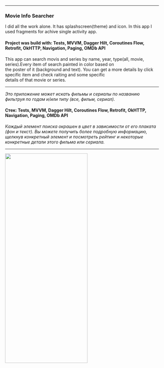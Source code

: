 ____  
### Movie Info Searcher  
I did all the work alone. It has splashscreen(theme) and icon. In this app I used fragments for achive single activity app.  
#### Project was build with: __Tests, MVVM, Dagger Hilt,  Coroutines Flow, Retrofit, OkHTTP, Navigation, Paging, OMDb API__  
This app can search movis and series by name, year, type(all, movie, series).Every item of search painted in color based on  
the poster of it (background and text). You can get a more details by click specific item and check raiting and some specific  
details of that movie or series.  
____  
_Это приложение может искать фильмы и сериалы по названию фильтруя по годам и/или типу (все, фильм, сериал)._ 
#### Стек:  __Tests, MVVM, Dagger Hilt,  Coroutines Flow, Retrofit, OkHTTP, Navigation, Paging, OMDb API__
_Каждый элемент поиска окрашен в цвет в зависимости от его плаката (фон и текст). Вы можете получить более подробную
информацию, щелкнув конкретный элемент и посмотреть рейтинг и некоторые конкретные детали этого фильма или сериала._
____  
<img src="https://github.com/oldr1990/oldr1990/blob/master/Readme/mis_anim.gif" width="270" height="685">

